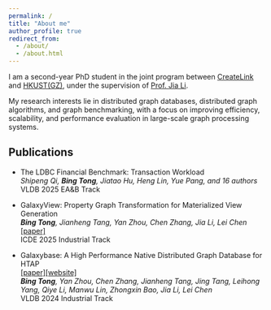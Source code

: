 ```yaml
---
permalink: /
title: "About me"
author_profile: true
redirect_from: 
  - /about/
  - /about.html
---
```


I am a second-year PhD student in the joint program between [CreateLink](https://www.galaxybase.com/) and [HKUST(GZ)](https://www.hkust-gz.edu.cn/), under the supervision of [Prof. Jia Li](https://sites.google.com/view/lijia).

My research interests lie in distributed graph databases, distributed graph algorithms, and graph benchmarking, with a focus on improving efficiency, scalability, and performance evaluation in large-scale graph processing systems.

## Publications
- The LDBC Financial Benchmark: Transaction Workload <br>
  *Shipeng Qi, **Bing Tong**, Jiatao Hu, Heng Lin, Yue Pang, and 16 authors* <br>
  VLDB 2025 EA&B Track 

- GalaxyView: Property Graph Transformation for Materialized View Generation <br>
  ***Bing Tong**, Jianheng Tang, Yan Zhou, Chen Zhang, Jia Li, Lei Chen* <br>
  [[paper]](https://www.computer.org/csdl/proceedings-article/icde/2025/360300e470/26FZCE2FhN6)<br>
  ICDE 2025 Industrial Track

- Galaxybase: A High Performance Native Distributed Graph Database for HTAP <br>
  [[paper]](https://vldb.org/pvldb/volumes/17/paper/Galaxybase%3A%20A%20High%20Performance%20Native%20Distributed%20Graph%20Database%20for%20HTAP)[[website]](https://www.galaxybase.com/)<br>
  ***Bing Tong**, Yan Zhou, Chen Zhang, Jianheng Tang, Jing Tang, Leihong Yang, Qiye Li, Manwu Lin, Zhongxin Bao, Jia Li, Lei Chen* <br>
  VLDB 2024 Industrial Track
